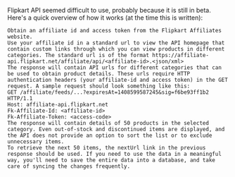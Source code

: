 Flipkart API seemed difficult to use, probably because it is still in beta. Here's a quick overview of how it works (at the time this is written):

    Obtain an affiliate id and access token from the Flipkart Affiliates website.
    Use your affiliate id in a standard url to view the API homepage that contain custom links through which you can view products in different categories. The standard url is of the format https://affiliate-api.flipkart.net/affiliate/api/<affiliate-id>.<json/xml>
    The response will contain API urls for different categories that can be used to obtain product details. These urls require HTTP authentication headers (your affiliate-id and access token) in the GET request. A sample request should look something like this:
    GET /affiliate/feeds/...?expiresAt=1408599587245&sig=f6be93ff1b2 HTTP/1.1
    Host: affiliate-api.flipkart.net
    Fk-Affiliate-Id: <affiliate-id>
    Fk-Affiliate-Token: <access-code>
    The response will contain details of 50 products in the selected category. Even out-of-stock and discontinued items are displayed, and the API does not provide an option to sort the list or to exclude unnecessary items.
    To retrieve the next 50 items, the nextUrl link in the previous response should be used. If you need to use the data in a meaningful way, you'll need to save the entire data into a database, and take care of syncing the changes frequently.

